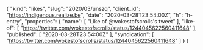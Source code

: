 {
  "kind": "likes",
  "slug": "2020/03/unszq",
  "client_id": "https://indigenous.realize.be",
  "date": "2020-03-28T23:54:00Z",
  "h": "h-entry",
  "properties": {
    "name": [
      "Like of @wokestofscrolls's tweet"
    ],
    "like-of": [
      "https://twitter.com/wokestofscrolls/status/1244045622560411648"
    ],
    "published": [
      "2020-03-28T23:54:00Z"
    ],
    "syndication": [
      "https://twitter.com/wokestofscrolls/status/1244045622560411648"
    ]
  }
}
